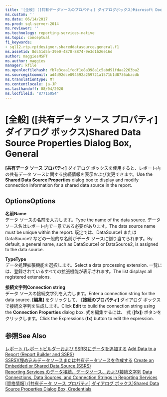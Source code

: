 ```yaml
---
title: '[全般] ([共有データソースのプロパティ] ダイアログボックス)Microsoft Docs'
ms.custom: ''
ms.date: 06/14/2017
ms.prod: sql-server-2014
ms.reviewer: ''
ms.technology: reporting-services-native
ms.topic: conceptual
f1_keywords:
- sql12.rtp.rptdesigner.shareddatasource.general.f1
ms.assetid: 8dc51d5a-39e0-4870-8874-9e3d1626e16d
author: maggiesMSFT
ms.author: maggies
manager: kfile
ms.openlocfilehash: fb7e3caa1fedf1e8a398a1c5abd91fdaa2263ba2
ms.sourcegitcommit: ad4d92dce894592a259721a1571b1d8736abacdb
ms.translationtype: MT
ms.contentlocale: ja-JP
ms.lasthandoff: 08/04/2020
ms.locfileid: "87716054"
---
```

# <a name="shared-data-source-properties-dialog-box-general"></a><span data-ttu-id="76e2f-102">[全般] ([共有データ ソース プロパティ] ダイアログ ボックス)</span><span class="sxs-lookup"><span data-stu-id="76e2f-102">Shared Data Source Properties Dialog Box, General</span></span>
  <span data-ttu-id="76e2f-103">**[共有データ ソース プロパティ]** ダイアログ ボックスを使用すると、レポート内の共有データ ソースに関する接続情報を表示および変更できます。</span><span class="sxs-lookup"><span data-stu-id="76e2f-103">Use the **Shared Data Source Properties** dialog box to display and modify connection information for a shared data source in the report.</span></span>  
  
## <a name="options"></a><span data-ttu-id="76e2f-104">Options</span><span class="sxs-lookup"><span data-stu-id="76e2f-104">Options</span></span>  
 <span data-ttu-id="76e2f-105">**名前**</span><span class="sxs-lookup"><span data-stu-id="76e2f-105">**Name**</span></span>  
 <span data-ttu-id="76e2f-106">データ ソースの名前を入力します。</span><span class="sxs-lookup"><span data-stu-id="76e2f-106">Type the name of the data source.</span></span> <span data-ttu-id="76e2f-107">データ ソース名はレポート内で一意である必要があります。</span><span class="sxs-lookup"><span data-stu-id="76e2f-107">The data source name must be unique within the report.</span></span> <span data-ttu-id="76e2f-108">既定では、DataSource1 または DataSource2 などの一般的な名前がデータ ソースに割り当てられます。</span><span class="sxs-lookup"><span data-stu-id="76e2f-108">By default, a general name, such as DataSource1 or DataSource2, is assigned to the data source.</span></span>  
  
 <span data-ttu-id="76e2f-109">**Type**</span><span class="sxs-lookup"><span data-stu-id="76e2f-109">**Type**</span></span>  
 <span data-ttu-id="76e2f-110">データ処理拡張機能を選択します。</span><span class="sxs-lookup"><span data-stu-id="76e2f-110">Select a data processing extension.</span></span> <span data-ttu-id="76e2f-111">一覧には、登録されているすべての拡張機能が表示されます。</span><span class="sxs-lookup"><span data-stu-id="76e2f-111">The list displays all registered extensions.</span></span>  
  
 <span data-ttu-id="76e2f-112">**接続文字列**</span><span class="sxs-lookup"><span data-stu-id="76e2f-112">**Connection string**</span></span>  
 <span data-ttu-id="76e2f-113">データ ソースの接続文字列を入力します。</span><span class="sxs-lookup"><span data-stu-id="76e2f-113">Enter a connection string for the data source.</span></span> <span data-ttu-id="76e2f-114">**[編集]** をクリックして、 **[接続のプロパティ]** ダイアログ ボックスで接続文字列を生成します。</span><span class="sxs-lookup"><span data-stu-id="76e2f-114">Click **Edit** to build the connection string using the **Connection Properties** dialog box.</span></span> <span data-ttu-id="76e2f-115">式を編集するには、 式 (**[fx]**) ボタンをクリックします。</span><span class="sxs-lookup"><span data-stu-id="76e2f-115">Click the Expressions (**fx**) button to edit the expression.</span></span>  
  
## <a name="see-also"></a><span data-ttu-id="76e2f-116">参照</span><span class="sxs-lookup"><span data-stu-id="76e2f-116">See Also</span></span>  
 <span data-ttu-id="76e2f-117">[レポート &#40;レポートビルダーおよび SSRS&#41;にデータを追加する](report-data/report-datasets-ssrs.md) </span><span class="sxs-lookup"><span data-stu-id="76e2f-117">[Add Data to a Report &#40;Report Builder and SSRS&#41;](report-data/report-datasets-ssrs.md) </span></span>  
 <span data-ttu-id="76e2f-118">[SSRS&#41;&#40;埋め込みデータソースまたは共有データソースを作成する](../../2014/reporting-services/create-an-embedded-or-shared-data-source-ssrs.md) </span><span class="sxs-lookup"><span data-stu-id="76e2f-118">[Create an Embedded or Shared Data Source &#40;SSRS&#41;](../../2014/reporting-services/create-an-embedded-or-shared-data-source-ssrs.md) </span></span>  
 <span data-ttu-id="76e2f-119">[Reporting Services のデータ接続、データソース、および接続文字列](../../2014/reporting-services/data-connections-data-sources-and-connection-strings-in-reporting-services.md) </span><span class="sxs-lookup"><span data-stu-id="76e2f-119">[Data Connections, Data Sources, and Connection Strings in Reporting Services](../../2014/reporting-services/data-connections-data-sources-and-connection-strings-in-reporting-services.md) </span></span>  
 <span data-ttu-id="76e2f-120">[[資格情報] ([共有データ ソース プロパティ] ダイアログ ボックス)](../../2014/reporting-services/shared-data-source-properties-dialog-box-credentials.md)</span><span class="sxs-lookup"><span data-stu-id="76e2f-120">[Shared Data Source Properties Dialog Box, Credentials](../../2014/reporting-services/shared-data-source-properties-dialog-box-credentials.md)</span></span>  
  
  
